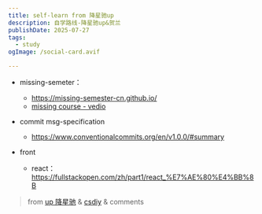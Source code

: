 ```yaml
---
title: self-learn from 降星驰up
description: 自学路线-降星驰up&贺兰
publishDate: 2025-07-27
tags:
  - study
ogImage: /social-card.avif

---
```

- missing-semeter：
  - https://missing-semester-cn.github.io/
  - [missing course - vedio](https://www.bilibili.com/video/BV1uc411N7eK?spm_id_from=333.788.videopod.sections&vd_source=c56f6e876183507cbb1bfdd8fb305472)



- commit msg-specification
  - https://www.conventionalcommits.org/en/v1.0.0/#summary

- front
  - react：https://fullstackopen.com/zh/part1/react_%E7%AE%80%E4%BB%8B

> from [up 降星驰](https://space.bilibili.com/108753930) & [csdiy](https://csdiy.wiki/) & comments
 
